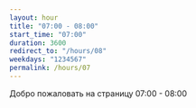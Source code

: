 ```yaml
---
layout: hour
title: "07:00 - 08:00"
start_time: "07:00"
duration: 3600
redirect_to: "/hours/08"
weekdays: "1234567"
permalink: /hours/07
---
```


<!-- Содержимое для отображения в 07:00 - 08:00 -->
<p>Добро пожаловать на страницу 07:00 - 08:00</p>
